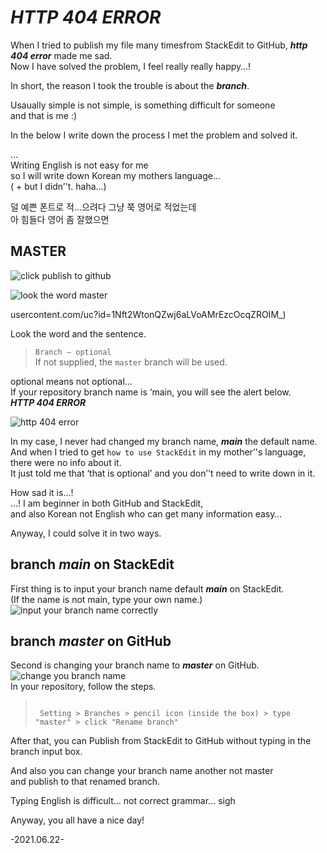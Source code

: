 <h1 id="http-404-error"><em><strong>HTTP 404 ERROR</strong></em></h1>
<p>When I tried to publish my file many timesfrom StackEdit to GitHub, <em><strong>http 404 error</strong></em> made me sad.<br>
Now I have solved the problem, I feel really really happy…!</p>
<p>In short, the reason I took the trouble is about the <em><strong>branch</strong></em>.</p>
<p>Usaually simple is not simple, is something difficult for someone<br>
and that is me  :)</p>
In the below I write down the process I met the problem and solved it.</p>
<p>…<br>
Writing English is not easy for me<br>
so I will write down Korean my mothers language…<br>
( + but I didn’'t. haha…)</p>
<blote>
<p 글씨체는 한국어보다 영어가 단정하고 예쁘네<br>
덜 예쁜 폰트로 적…으려다 그냥 쭉 영어로 적었는데<br>
아 힘들다 영어 좀 잘했으면</p>
</blockquote>
<h2 id="look-the-word-master"look the word <em><strong>MASTER</strong></em></h2>
<p><img src="" alt="click publish to github"></p>
<p><img src="" alt="look the word master"></p>
<p>usercontent.com/uc?id=1Nft2WtonQZwj6aLVoAMrEzcOcqZROIM_) 


Look the word and the sentence.</p>
<blockquote>
<p><code>Branch — optional</code><br>
If not supplied, the <code>master</code> branch will be used.</p>
</blockquote>
<p>optional means not optional…<br>
If your repository branch name is ‘main, you will see the alert below.<br>
<em><strong>HTTP 404 ERROR</strong></em></p>
<p><img src="" alt="http 404 error"></p>

In my case, I never had changed my branch name,  <em><strong>main</strong></em> the default name.<br>
And when I tried to get <code>how to use StackEdit</code> in my mother’'s language,<br>
there were no info about it.<br>
It just told me that ‘that is optional’ and you don’'t need to write down in it.</p>
<p>

How sad it is…!<br>...!
I am beginner in both GitHub and StackEdit,<br>
and also Korean not English who can get many information easy…</p>
<p>Anyway, I could solve it in two ways.</p>
<h2 id="branch-main-on-stackedit">branch <em><strong>main</strong></em> on StackEdit</h2>
<p>
First thing is to input your branch name default <em><strong>main</strong></em> on StackEdit.<br>
(If the name is not main, type your own name.)<br>
<img src="" alt="input your branch name correctly"></p>
<h2 id="branch-master-on-github">branch <em><strong>master</strong></em> on GitHub</h2>
<p>
Second is changing your branch name to <em><strong>master</strong></em> on GitHub.<br>
<img src="](https://drivelh3.google.c" alt="change you branch name"><br>
In your repository, follow the steps.</p>
<blockquote>
<p><code>
 Setting &gt; Branches &gt; pencil icon (inside the box) &gt; type "master" &gt; click "Rename branch"</code></p>
</blockquote>
<p> 
After that, you can Publish from StackEdit to GitHub without typing in the branch input box.</p>
<p>

And also you can change your branch name another not master<br>
 and publish to that renamed branch.</p>
<p>

Typing English is difficult…
not correct grammar…
sigh</p>
<p>

Anyway, you all have a nice day!</p>
<p>

-2021.06.22-</p>

<!--stackedit_data:
eyJoaXN0b3J5IjpbLTIzMjI5ODgyNiwyMTM4NjU1Njk1XX0=
-->